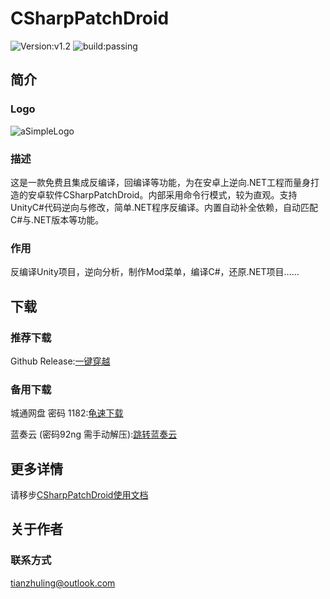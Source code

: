 # CSharpPatchDroid 
![Version:v1.2](https://img.shields.io/badge/version-v1.2-blue
)
![build:passing](https://img.shields.io/badge/build-passing)
## 简介
### Logo
![aSimpleLogo](https://tianzhuling.github.io/CSharpPatchDroid/v1.0/doc/icon.png)
### 描述
这是一款免费且集成反编译，回编译等功能，为在安卓上逆向.NET工程而量身打造的安卓软件CSharpPatchDroid。内部采用命令行模式，较为直观。支持UnityC#代码逆向与修改，简单.NET程序反编译。内置自动补全依赖，自动匹配C#与.NET版本等功能。
### 作用
反编译Unity项目，逆向分析，制作Mod菜单，编译C#，还原.NET项目……
## 下载
### 推荐下载
Github Release:[一键穿越](https://github.com/tianzhuling/CSharpPatchDroid/releases/)


### 备用下载
城通网盘 密码 1182:[龟速下载](https://url72.ctfile.com/d/65372172-154364193-925301?p=1182) 

蓝奏云 (密码92ng 需手动解压):[跳转蓝奏云](https://wwgc.lanzn.com/b01391wlyd)
## 更多详情
请移步[CSharpPatchDroid使用文档](https://tianzhuling.github.io/CSharpPatchDroid/v1.0/doc/index.html)
## 关于作者
### 联系方式
tianzhuling@outlook.com
